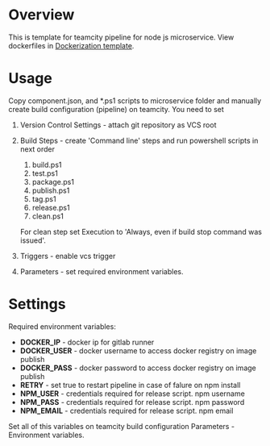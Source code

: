 # Overview

This is template for teamcity pipeline for node js microservice. View dockerfiles in [Dockerization template](https://github.com/pip-templates/pip-templates-microservice-dockerization).

# Usage

Copy component.json, and *.ps1 scripts to microservice folder and manually create build configuration (pipeline) on teamcity. You need to set 
1. Version Control Settings - attach git repository as VCS root
2. Build Steps - create 'Command line' steps and run powershell scripts in next order 
    1) build.ps1
    2) test.ps1
    3) package.ps1
    4) publish.ps1
    5) tag.ps1
    6) release.ps1
    7) clean.ps1

    For clean step set Execution to 'Always, even if build stop command was issued'.
3. Triggers - enable vcs trigger
4. Parameters - set required environment variables.

# Settings

Required environment variables:
* **DOCKER_IP** - docker ip for gitlab runner
* **DOCKER_USER** - docker username to access docker registry on image publish
* **DOCKER_PASS** - docker password to access docker registry on image publish
* **RETRY** - set true to restart pipeline in case of falure on npm install
* **NPM_USER** - credentials required for release script. npm username
* **NPM_PASS** - credentials required for release script. npm password
* **NPM_EMAIL** - credentials required for release script. npm email

Set all of this variables on teamcity build configuration Parameters - Environment variables.

